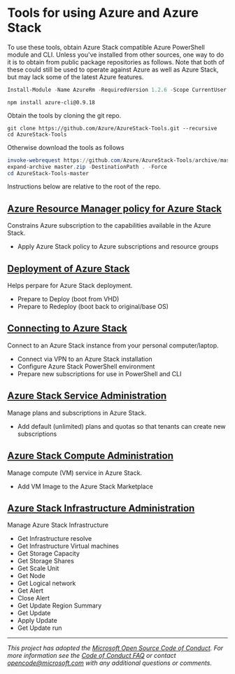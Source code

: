 # Tools for using Azure and Azure Stack

To use these tools, obtain Azure Stack compatible Azure PowerShell module and CLI. Unless you've installed from other sources, one way to do it is to obtain from public package repositories as follows. Note that both of these could still be used to operate against Azure as well as Azure Stack, but may lack some of the latest Azure features.

```powershell
Install-Module -Name AzureRm -RequiredVersion 1.2.6 -Scope CurrentUser
```

```
npm install azure-cli@0.9.18
```

Obtain the tools by cloning the git repo.

```
git clone https://github.com/Azure/AzureStack-Tools.git --recursive
cd AzureStack-Tools
```

Otherwise download the tools as follows

```powershell
invoke-webrequest https://github.com/Azure/AzureStack-Tools/archive/master.zip -OutFile master.zip
expand-archive master.zip -DestinationPath . -Force
cd AzureStack-Tools-master
```
Instructions below are relative to the root of the repo.

## [Azure Resource Manager policy for Azure Stack](Policy)

Constrains Azure subscription to the capabilities available in the Azure Stack.
- Apply Azure Stack policy to Azure subscriptions and resource groups

## [Deployment of Azure Stack](Deployment)

Helps perpare for Azure Stack deployment.
-	Prepare to Deploy (boot from VHD)
-	Prepare to Redeploy (boot back to original/base OS)

## [Connecting to Azure Stack](Connect)

Connect to an Azure Stack instance from your personal computer/laptop.
- Connect via VPN to an Azure Stack installation
- Configure Azure Stack PowerShell environment
- Prepare new subscriptions for use in PowerShell and CLI

## [Azure Stack Service Administration](ServiceAdmin)

Manage plans and subscriptions in Azure Stack.
- Add default (unlimited) plans and quotas so that tenants can create new subscriptions

## [Azure Stack Compute Administration](ComputeAdmin)

Manage compute (VM) service in Azure Stack.
- Add VM Image to the Azure Stack Marketplace

## [Azure Stack Infrastructure Administration](Infrastructure)

Manage Azure Stack Infrastructure
- Get Infrastructure resolve
- Get Infrastructure Virtual machines
- Get Storage Capacity
- Get Storage Shares
- Get Scale Unit
- Get Node
- Get Logical network
- Get Alert
- Close Alert
- Get Update Region Summary
- Get Update
- Apply Update
- Get Update run


---
_This project has adopted the [Microsoft Open Source Code of Conduct](https://opensource.microsoft.com/codeofconduct/). For more information see the [Code of Conduct FAQ](https://opensource.microsoft.com/codeofconduct/faq/) or contact [opencode@microsoft.com](mailto:opencode@microsoft.com) with any additional questions or comments._
